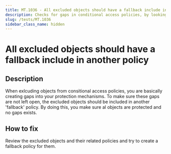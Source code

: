 ```yaml
---
title: MT.1036 - All excluded objects should have a fallback include in another policy.
description: Checks for gaps in conditional access policies, by looking for excluded objects which are not specifically inlcuded in another conditional access policy. This way we try to spot possibly overlooked exclusions which do not have a fallback.
slug: /tests/MT.1036
sidebar_class_name: hidden
---
```


# All excluded objects should have a fallback include in another policy

## Description

When exlcuding objects from consitional access policies, you are basically creating gaps into your protection mechanisms. To make sure these gaps are not left open, the excluded objects should be included in another 'fallback' policy. By doing this, you make sure al objects are protected and no gaps exists.

## How to fix

Review the excluded objects and their related policies and try to create a fallback policy for them.